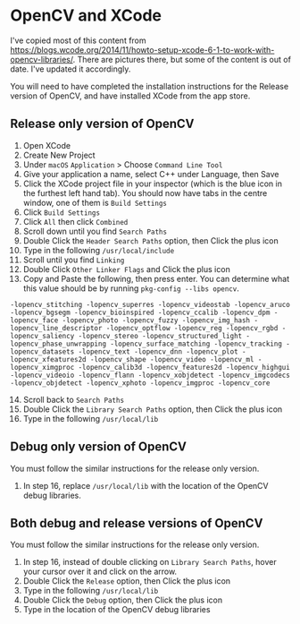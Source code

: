 # OpenCV and XCode

I've copied most of this content from https://blogs.wcode.org/2014/11/howto-setup-xcode-6-1-to-work-with-opencv-libraries/. There are pictures there, but some of the content is out of date. I've updated it accordingly.

You will need to have completed the installation instructions for the Release version of OpenCV, and have installed XCode from the app store.

## Release only version of OpenCV

1. Open XCode
2. Create New Project
3. Under `macOS` `Application` > Choose `Command Line Tool`
4. Give your application a name, select C++ under Language, then Save
5. Click the XCode project file in your inspector (which is the blue icon in the furthest left hand tab). You should now have tabs in the centre window, one of them is `Build Settings`
6. Click `Build Settings`
7. Click `All` then click `Combined`
8. Scroll down until you find `Search Paths`
9. Double Click the `Header Search Paths` option, then Click the plus icon
10. Type in the following `/usr/local/include`
11. Scroll until you find `Linking`
12. Double Click `Other Linker Flags` and Click the plus icon
13. Copy and Paste the following, then press enter. You can determine what this value should be by running `pkg-config --libs opencv`.

`-lopencv_stitching -lopencv_superres -lopencv_videostab -lopencv_aruco -lopencv_bgsegm -lopencv_bioinspired -lopencv_ccalib -lopencv_dpm -lopencv_face -lopencv_photo -lopencv_fuzzy -lopencv_img_hash -lopencv_line_descriptor -lopencv_optflow -lopencv_reg -lopencv_rgbd -lopencv_saliency -lopencv_stereo -lopencv_structured_light -lopencv_phase_unwrapping -lopencv_surface_matching -lopencv_tracking -lopencv_datasets -lopencv_text -lopencv_dnn -lopencv_plot -lopencv_xfeatures2d -lopencv_shape -lopencv_video -lopencv_ml -lopencv_ximgproc -lopencv_calib3d -lopencv_features2d -lopencv_highgui -lopencv_videoio -lopencv_flann -lopencv_xobjdetect -lopencv_imgcodecs -lopencv_objdetect -lopencv_xphoto -lopencv_imgproc -lopencv_core`

14. Scroll back to `Search Paths`
15. Double Click the `Library Search Paths` option, then Click the plus icon
16. Type in the following `/usr/local/lib`

## Debug only version of OpenCV

You must follow the similar instructions for the release only version.

1. In step 16, replace `/usr/local/lib` with the location of the OpenCV debug libraries.

## Both debug and release versions of OpenCV

You must follow the similar instructions for the release only version.

1. In step 16, instead of double clicking on `Library Search Paths`, hover your cursor over it and click on the arrow.
2. Double Click the `Release` option, then Click the plus icon
3. Type in the following `/usr/local/lib`
4. Double Click the `Debug` option, then Click the plus icon
5. Type in the location of the OpenCV debug libraries

